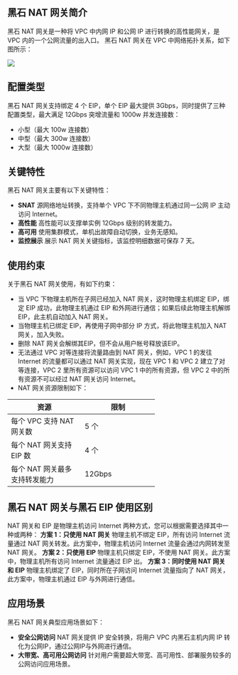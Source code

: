 ## 黑石 NAT 网关简介
黑石 NAT 网关是一种将 VPC 中内网 IP 和公网 IP 进行转换的高性能网关，是 VPC 内的一个公网流量的出入口。
黑石 NAT 网关在 VPC 中网络拓扑关系，如下图所示：

![](//mc.qcloudimg.com/static/img/9081d69c42e37dc141ac816b79b23ea5/image.png)

## 配置类型
黑石 NAT 网关支持绑定 4 个 EIP，单个 EIP 最大提供 3Gbps，同时提供了三种配置类型，最大满足 12Gbps 突增流量和 1000w 并发连接数：
- 小型（最大 100w 连接数）
- 中型（最大 300w 连接数）
- 大型（最大 1000w 连接数）

## 关键特性 
黑石 NAT 网关主要有以下关键特性：
- **SNAT**
源网络地址转换，支持单个 VPC 下不同物理主机通过同一公网 IP 主动访问 Internet。
- **高性能**
高性能可以支撑单实例 12Gbps 级别的转发能力。
- **高可用**
使用集群模式，单机出故障自动切换，业务无感知。
- **监控展示**
展示 NAT 网关关键指标，该监控明细数据可保存 7 天。

## 使用约束
关于黑石 NAT 网关使用，有如下约束：
- 当 VPC 下物理主机所在子网已经加入 NAT 网关，这时物理主机绑定 EIP，绑定 EIP 成功，此物理主机通过 EIP 和外网进行通信；如果后续此物理主机解绑 EIP，此主机自动加入 NAT 网关。
- 当物理主机已绑定 EIP，再使用子网中部分 IP 方式，将此物理主机加入 NAT 网关，加入失败。
- 删除 NAT 网关会解绑其EIP，但不会从用户帐号释放该EIP。
- 无法通过 VPC 对等连接将流量路由到 NAT 网关，例如，VPC 1 的发往 Internet 的流量都可以通过 NAT 网关实现，现在 VPC 1 和 VPC 2 建立了对等连接，VPC 2 里所有资源可以访问 VPC 1 中的所有资源，但 VPC 2 中的所有资源不可以经过 NAT 网关访问 Internet。
- NAT 网关资源限制如下：

<style>
table th:first-of-type {
    width:  150px;
}
table th:nth-of-type(2) {
    width:  150px;
}
</style>
|**资源**	|**限制**|
|---------------------|---------------|
|每个 VPC 支持 NAT 网关数|5 个|
|每个 NAT 网关支持 EIP 数|4 个|
|每个 NAT 网关最多支持转发能力|12Gbps|

## 黑石 NAT 网关与黑石 EIP 使用区别
NAT 网关和 EIP 是物理主机访问 Internet 两种方式，您可以根据需要选择其中一种或两种：
**方案 1：只使用 NAT 网关**
物理主机不绑定 EIP，所有访问 Internet 流量通过 NAT 网关转发。此方案中，物理主机访问 Internet 流量会通过内网转发至 NAT 网关。
**方案 2：只使用 EIP**
物理主机只绑定 EIP，不使用 NAT 网关。此方案中，物理主机所有访问 Internet 流量通过 EIP 出。
**方案 3：同时使用 NAT 网关和 EIP**
物理主机绑定了 EIP，同时所在子网访问 Internet 流量指向了 NAT 网关，此方案中，物理主机通过 EIP 与外网进行通信。

## 应用场景
黑石 NAT 网关典型应用场景如下：
- **安全公网访问**
NAT 网关提供 IP 安全转换，将用户 VPC 内黑石主机内网 IP 转化为公网IP，通过公网IP与外网进行通信。
- **大带宽、高可用公网访问**
针对用户需要超大带宽、高可用性、部署服务较多的公网访问应用场景。